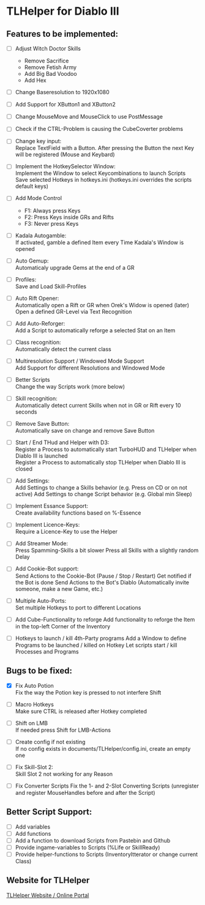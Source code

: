 # TLHelper for Diablo III

## Features to be implemented:
- [ ] Adjust Witch Doctor Skills
  - Remove Sacrifice
  - Remove Fetish Army
  - Add Big Bad Voodoo
  - Add Hex

- [ ] Change Baseresolution to 1920x1080
  
- [ ] Add Support for XButton1 and XButton2

- [ ] Change MouseMove and MouseClick to use PostMessage

- [ ] Check if the CTRL-Problem is causing the CubeCoverter problems

- [ ] Change key input:  
  Replace TextField with a Button. After pressing the Button the next Key will be registered (Mouse and Keybard)
  
- [ ] Implement the HotkeySelector Window:  
  Implement the Window to select Keycombinations to launch Scripts
  Save selected Hotkeys in hotkeys.ini (hotkeys.ini overrides the scripts default keys)
  
- [ ] Add Mode Control
  - F1: Always press Keys
  - F2: Press Keys inside GRs and Rifts
  - F3: Never press Keys
  
- [ ] Kadala Autogamble:  
  If activated, gamble a defined Item every Time Kadala's Window is opened
  
- [ ] Auto Gemup:  
  Automaticaly upgrade Gems at the end of a GR
  
- [ ] Profiles:  
  Save and Load Skill-Profiles

- [ ] Auto Rift Opener:  
  Automatically open a Rift or GR when Orek's Widow is opened
  (later) Open a defined GR-Level via Text Recognition

- [ ] Add Auto-Reforger:  
  Add a Script to automatically reforge a selected Stat on an Item
  
- [ ] Class recognition:  
  Automatically detect the current class
  
- [ ] Multiresolution Support / Windowed Mode Support  
  Add Support for different Resolutions and Windowed Mode
  
- [ ] Better Scripts  
  Change the way Scripts work (more below)
  
- [ ] Skill recognition:  
  Automatically detect current Skills when not in GR or Rift every 10 seconds
  
- [ ] Remove Save Button:  
  Automatically save on change and remove Save Button
  
- [ ] Start / End THud and Helper with D3:  
  Register a Process to automatically start TurboHUD and TLHelper when Diablo III is launched  
  Register a Process to automatically stop TLHelper when Diablo III is closed
  
- [ ] Add Settings:  
  Add Settings to change a Skills behavior (e.g. Press on CD or on not active)
  Add Settings to change Script behavior (e.g. Global min Sleep)
  
- [ ] Implement Essance Support:  
  Create availability functions based on %-Essence
  
- [ ] Implement Licence-Keys:  
  Require a Licence-Key to use the Helper
  
- [ ] Add Streamer Mode:  
  Press Spamming-Skills a bit slower
  Press all Skills with a slightly random Delay
  
- [ ] Add Cookie-Bot support:  
  Send Actions to the Cookie-Bot (Pause / Stop / Restart)
  Get notified if the Bot is done
  Send Actions to the Bot's Diablo (Automatically invite someone, make a new Game, etc.)
  
- [ ] Multiple Auto-Ports:  
  Set multiple Hotkeys to port to different Locations
  
- [ ] Add Cube-Functionality to reforge
  Add functionality to reforge the Item in the top-left Corner of the Inventory
  
- [ ] Hotkeys to launch / kill 4th-Party programs
  Add a Window to define Programs to be launched / killed on Hotkey
  Let scripts start / kill Processes and Programs
  
## Bugs to be fixed:
- [x] Fix Auto Potion  
  Fix the way the Potion key is pressed to not interfere Shift

- [ ] Macro Hotkeys  
  Make sure CTRL is released after Hotkey completed
  
- [ ] Shift on LMB  
  If needed press Shift for LMB-Actions
  
- [ ] Create config if not existing  
  If no config exists in documents/TLHelper/config.ini, create an empty one

- [ ] Fix Skill-Slot 2:  
  Skill Slot 2 not working for any Reason
  
- [ ] Fix Converter Scripts
  Fix the 1- and 2-Slot Converting Scripts (unregister and register MouseHandles before and after the Script)
  
## Better Script Support:
- [ ] Add variables
- [ ] Add functions
- [ ] Add a function to download Scripts from Pastebin and Github
- [ ] Provide ingame-variables to Scripts (%Life or SkillReady)
- [ ] Provide helper-functions to Scripts (InventoryItterator or change current Class)

## Website for TLHelper
[TLHelper Website / Online Portal](https://github.com/FischerEnterprise/tlhelper-temp/blob/master/WEBSITE.md)
